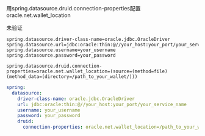 用spring.datasource.druid.connection-properties配置oracle.net.wallet_location





未验证

```properties
spring.datasource.driver-class-name=oracle.jdbc.OracleDriver
spring.datasource.url=jdbc:oracle:thin:@//your_host:your_port/your_service_name
spring.datasource.username=your_username
spring.datasource.password=your_password

spring.datasource.druid.connection-properties=oracle.net.wallet_location=(source=(method=file)(method_data=(directory=/path_to_your_wallet/)))
```

```yaml
spring:
  datasource:
    driver-class-name: oracle.jdbc.OracleDriver
    url: jdbc:oracle:thin:@//your_host:your_port/your_service_name
    username: your_username
    password: your_password
    druid:
      connection-properties: oracle.net.wallet_location=/path_to_your_wallet

```

